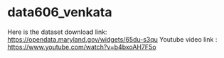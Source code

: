 # data606_venkata
 Here is the dataset download link: https://opendata.maryland.gov/widgets/65du-s3qu
 Youtube video link : https://www.youtube.com/watch?v=b4bxoAH7F5o
